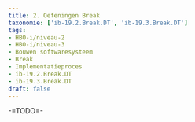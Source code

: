 ```yaml
---
title: 2. Oefeningen Break
taxonomie: ['ib-19.2.Break.DT', 'ib-19.3.Break.DT']
tags:
- HBO-i/niveau-2
- HBO-i/niveau-3
- Bouwen softwaresysteem
- Break
- Implementatieproces
- ib-19.2.Break.DT
- ib-19.3.Break.DT
draft: false 
---
```


-=TODO=-
